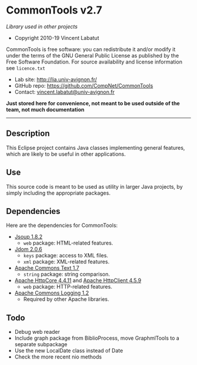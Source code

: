 CommonTools v2.7
===================
*Library used in other projects*

* Copyright 2010-19 Vincent Labatut

CommonTools is free software: you can redistribute it and/or modify it under the terms of the GNU General Public License as published by the Free Software Foundation. For source availability and license information see `licence.txt`

* Lab site: http://lia.univ-avignon.fr/
* GitHub repo: https://github.com/CompNet/CommonTools
* Contact: vincent.labatut@univ-avignon.fr

**Just stored here for convenience, not meant to be used outside of the team, not much documentation**

-----------------------------------------------------------------------

## Description
This Eclipse project contains Java classes implementing general features, which are likely to be useful in other applications. 


## Use
This source code is meant to be used as utility in larger Java projects, by simply including the appropriate packages. 


## Dependencies
Here are the dependencies for CommonTools:
* [Jsoup 1.8.2](https://jsoup.org/)
  * `web` package: HTML-related features.
* [Jdom 2.0.6](http://www.jdom.org/)
  * `keys` package: access to XML files.
  * `xml` package: XML-related features.
* [Apache Commons Text 1.7](https://commons.apache.org/proper/commons-text/)
  * `string` package: string comparison.
* [Apache HttpCore 4.4.11](https://hc.apache.org/httpcomponents-core-ga/) and [Apache HttpClient 4.5.9](https://hc.apache.org/httpcomponents-client-4.5.x)
  * `web` package: HTTP-related features.
* [Apache Commons Logging 1.2](http://commons.apache.org/proper/commons-logging/)
  * Required by other Apache libraries.


## Todo
* Debug web reader
* Include graph package from BiblioProcess, move GraphmlTools to a separate subpackage
* Use the new LocalDate class instead of Date
* Check the more recent nio methods

